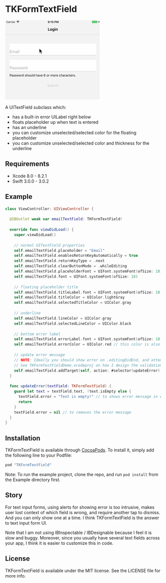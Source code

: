 # TKFormTextField

![Demo](/README/demo.gif)

A UITextField subclass which:
- has a built-in error UILabel right below
- floats placeholder up when text is entered
- has an underline
- you can customize unselected/selected color for the floating placeholder
- you can customize unselected/selected color and thickness for the underline

## Requirements

- Xcode 8.0 - 8.2.1
- Swift 3.0.0 - 3.0.2

## Example

```swift
class ViewController: UIViewController {
  
  @IBOutlet weak var emailTextField: TKFormTextField!

  override func viewDidLoad() {
    super.viewDidLoad()

    // normal UITextField properties
    self.emailTextField.placeholder = "Email"
    self.emailTextField.enablesReturnKeyAutomatically = true
    self.emailTextField.returnKeyType = .next
    self.emailTextField.clearButtonMode = .whileEditing
    self.emailTextField.placeholderFont = UIFont.systemFont(ofSize: 18)
    self.emailTextField.font = UIFont.systemFont(ofSize: 18)

    // floating placeholder title
    self.emailTextField.titleLabel.font = UIFont.systemFont(ofSize: 18)
    self.emailTextField.titleColor = UIColor.lightGray
    self.emailTextField.selectedTitleColor = UIColor.gray

    // underline
    self.emailTextField.lineColor = UIColor.gray
    self.emailTextField.selectedLineColor = UIColor.black
    
    // bottom error label
    self.emailTextField.errorLabel.font = UIFont.systemFont(ofSize: 18)
    self.emailTextField.errorColor = UIColor.red // this color is also used for the underline on error state

    // update error message
    // NOTE: Ideally you should show error on .editingDidEnd, and attempt to hide it on .editingChanged.
    // See TKFormTextFieldDemo.xcodeproj on how I design the validation flow.
    self.emailTextField.addTarget(self, action: #selector(updateError), for: .editingChanged)
  }

  func updateError(textField: TKFormTextField) {
    guard let text = textField.text, !text.isEmpty else {
      textField.error = "Text is empty!" // to shows error message in errorLabel, or
      return
    }
    textField.error = nil // to removes the error message
  }
}
```

## Installation

TKFormTextField is available through [CocoaPods](http://cocoapods.org). To install
it, simply add the following line to your Podfile:

```ruby
pod "TKFormTextField"
```

Note: To run the example project, clone the repo, and run `pod install` from the Example directory first.

## Story

For text input forms, using alerts for showing error is too intrusive, makes user lost context of which field is wrong, and require another tap to dismiss. And you can only show one at a time. I think TKFormTextField is the answer to text input form UI.

Note that I am not using IBInspectable / IBDesignable because I feel it is slow and buggy. Moreover, since you usually have several text fields across your app, I think it is easier to customize this in code.

## License

TKFormTextField is available under the MIT license. See the LICENSE file for more info.
